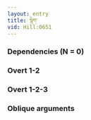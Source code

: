 ```yaml
---
layout: entry
title: སྙེག་
vid: Hill:0651
---
```

### Dependencies (N = 0)


### Overt 1-2


### Overt 1-2-3


### Oblique arguments
